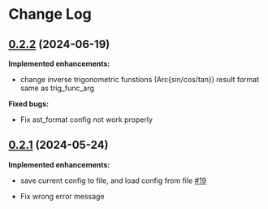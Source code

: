 # Change Log

## [0.2.2](https://github.com/tomiy-0x62/TeXSC/releases/tag/0.2.2) (2024-06-19)

**Implemented enhancements:**

+ change inverse trigonometric funstions (Arc{sin/cos/tan}) result format same as trig_func_arg

**Fixed bugs:**

+ Fix ast_format config not work properly

## [0.2.1](https://github.com/tomiy-0x62/TeXSC/releases/tag/0.2.1) (2024-05-24)

**Implemented enhancements:**

+ save current config to file, and load config from file [#19](https://github.com/tomiy-0x62/TeXSC/issues/19)

+ Fix wrong error message
